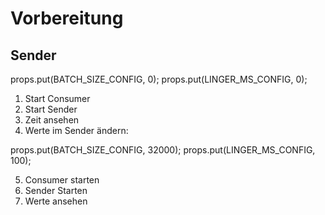 # Vorbereitung

## Sender

props.put(BATCH_SIZE_CONFIG, 0);
props.put(LINGER_MS_CONFIG, 0);


1. Start Consumer
2. Start Sender
3. Zeit ansehen
4. Werte im Sender ändern:

props.put(BATCH_SIZE_CONFIG, 32000);
props.put(LINGER_MS_CONFIG, 100);

5. Consumer starten
6. Sender Starten
7. Werte ansehen